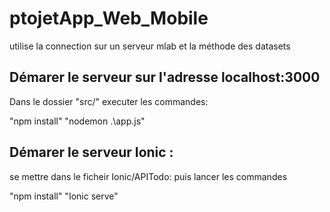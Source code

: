 # ptojetApp_Web_Mobile

utilise la connection sur un serveur mlab et la méthode des datasets

## Démarer le serveur sur l'adresse localhost:3000
Dans le dossier "src/" executer les commandes:

"npm install"
"nodemon .\app.js"

## Démarer le serveur Ionic :
se mettre dans le ficheir Ionic/APITodo:
puis lancer les commandes

"npm install"
"Ionic serve"